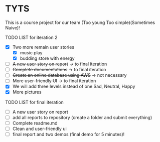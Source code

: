 # TYTS
This is a course project for our team (Too young Too simple)(Sometimes Naive)!

TODO LIST for iteration 2
- [x] Two more remain user stories
  - [x] music play
  - [x] budding store with energy
- [ ] ~~A new user story on report~~ -> to final iteration
- [ ] ~~Complete documentations~~ -> to final iteration
- [ ] ~~Create an online database using AWS~~ -> not necessary
- [ ] ~~More user-friendly UI~~ -> to final iteration
- [x] We will add three levels instead of one Sad, Neutral, Happy
- [x] More pictures

TODO LIST for final iteration
- [ ] A new user story on report
- [ ] add all reports to repository (create a folder and submit everything)
- [ ] Complete readme.md
- [ ] Clean and user-friendly ui
- [ ] final report and two demos (final demo for 5 minutes)! 
